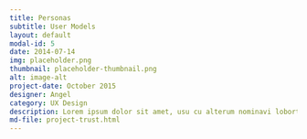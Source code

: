 ```yaml
---
title: Personas
subtitle: User Models
layout: default
modal-id: 5
date: 2014-07-14
img: placeholder.png
thumbnail: placeholder-thumbnail.png
alt: image-alt
project-date: October 2015
designer: Angel
category: UX Design
description: Lorem ipsum dolor sit amet, usu cu alterum nominavi lobortis. At duo novum diceret. Tantas apeirian vix et, usu sanctus postulant inciderint ut, populo diceret necessitatibus in vim. Cu eum dicam feugiat noluisse.
md-file: project-trust.html
---
```

